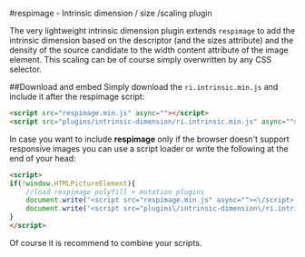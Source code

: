 #respimage - Intrinsic dimension / size /scaling plugin

The very lightweight intrinsic dimension plugin extends ``respimage`` to add the intrinsic dimension based on the descriptor (and the sizes attribute) and the density of the source candidate to the width content attribute of the image element. This scaling can be of course simply overwritten by any CSS selector.

##Download and embed
Simply download the ``ri.intrinsic.min.js`` and include it after the respimage script:

```html
<script src="respimage.min.js" async=""></script>
<script src="plugins/intrinsic-dimension/ri.intrinsic.min.js" async=""></script>
```

In case you want to include **respimage** only if the browser doesn't support responsive images you can use a script loader or write the following at the end of your head:

```html
<script>
if(!window.HTMLPictureElement){
	//load respimage polyfill + mutation plugins
	document.write('<script src="respimage.min.js" async=""><\/script>');
	document.write('<script src="plugins\/intrinsic-dimension\/ri.intrinsic.min.js" async=""><\/script>');
}
</script>
```

Of course it is recommend to combine your scripts.

